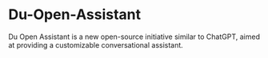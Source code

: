 # Du-Open-Assistant
Du Open Assistant is a new open-source initiative similar to ChatGPT, aimed at providing a customizable conversational assistant.
